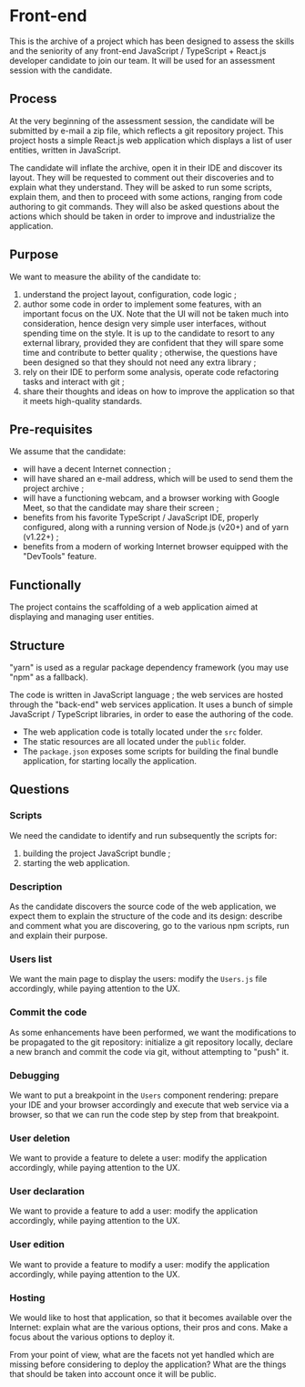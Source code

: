 # Front-end

This is the archive of a project which has been designed to assess the skills and the seniority of any front-end JavaScript / TypeScript + React.js developer candidate to join our team. It will be used for an assessment session with the candidate.

## Process

At the very beginning of the assessment session, the candidate will be submitted by e-mail a zip file, which reflects a git repository project. This project hosts a simple React.js web application which displays a list of user entities, written in JavaScript.

The candidate will inflate the archive, open it in their IDE and discover its layout. They will be requested to comment out their discoveries and to explain what they understand. They will be asked to run some scripts, explain them, and then to proceed with some actions, ranging from code authoring to git commands. They will also be asked questions about the actions which should be taken in order to improve and industrialize the application.

## Purpose

We want to measure the ability of the candidate to:
1. understand the project layout, configuration, code logic ;
2. author some code in order to implement some features, with an important focus on the UX. Note that the UI will not be taken much into consideration, hence design very simple user interfaces, without spending time on the style. It is up to the candidate to resort to any external library, provided they are confident that they will spare some time and contribute to better quality ; otherwise, the questions have been designed so that they should not need any extra library ;
3. rely on their IDE to perform some analysis, operate code refactoring tasks and interact with git ;
4. share their thoughts and ideas on how to improve the application so that it meets high-quality standards.

## Pre-requisites

We assume that the candidate:
- will have a decent Internet connection ;
- will have shared an e-mail address, which will be used to send them the project archive ;
- will have a functioning webcam, and a browser working with Google Meet, so that the candidate may share their screen ;
- benefits from his favorite TypeScript / JavaScript IDE, properly configured, along with a running version of Node.js (v20+) and of yarn (v1.22+) ;
- benefits from a modern of working Internet browser equipped with the "DevTools" feature.

## Functionally

The project contains the scaffolding of a web application aimed at displaying and managing user entities.

## Structure

"yarn" is used as a regular package dependency framework (you may use "npm" as a fallback).

The code is written in JavaScript language ; the web services are hosted through the "back-end" web services application. It uses a bunch of simple JavaScript / TypeScript libraries, in order to ease the authoring of the code.

- The web application code is totally located under the `src` folder.
- The static resources are all located under the `public` folder.
- The `package.json` exposes some scripts for building the final bundle application, for starting locally the application.

## Questions

### Scripts

We need the candidate to identify and run subsequently the scripts for:
1. building the project JavaScript bundle ;
2. starting the web application.

### Description

As the candidate discovers the source code of the web application, we expect them to explain the structure of the code and its design: describe and comment what you are discovering, go to the various npm scripts, run and explain their purpose.

### Users list

We want the main page to display the users: modify the `Users.js` file accordingly, while paying attention to the UX.

### Commit the code

As some enhancements have been performed, we want the modifications to be propagated to the git repository: initialize a git repository locally, declare a new branch and commit the code via git, without attempting to "push" it.

### Debugging

We want to put a breakpoint in the `Users` component rendering: prepare your IDE and your browser accordingly and execute that web service via a browser, so that we can run the code step by step from that breakpoint.

### User deletion

We want to provide a feature to delete a user: modify the application accordingly, while paying attention to the UX.

### User declaration

We want to provide a feature to add a user: modify the application accordingly, while paying attention to the UX.

### User edition

We want to provide a feature to modify a user: modify the application accordingly, while paying attention to the UX.

### Hosting

We would like to host that application, so that it becomes available over the Internet: explain what are the various options, their pros and cons. Make a focus about the various options to deploy it.

From your point of view, what are the facets not yet handled which are missing before considering to deploy the application? What are the things that should be taken into account once it will be public.

